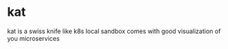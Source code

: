 # kat

kat is a swiss knife like k8s local sandbox comes with good visualization of you microservices 